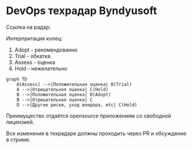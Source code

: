 # DevOps техрадар Byndyusoft

Ссылка на радар: 

Интерпритация колец:
1. Adopt - рекомендованно
2. Trial - обкатка
3. Assess - оценка
4. Hold - нежелательно

```mermaid
graph TD
    A[Assess] -->|Положительная оценка| B(Trial)
    A -->|Отрицательная оценка| C(Hold)
    B -->|Положительная оценка| D(Adopt)
    B -->|Отрицательная оценка| C
    D -->|Другие риски, уход вендора, etc| C(Hold)
``` 

Преимущество отдаётся opensource приложениям со свободной лицензией.

Все изменения в техрадаре должны проходить через PR и обсуждение в стриме.